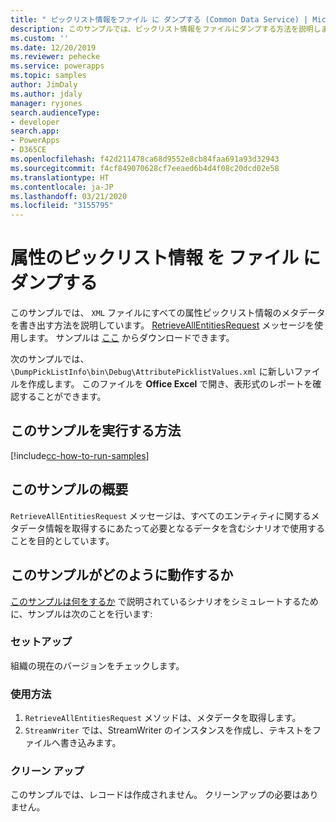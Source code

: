 ```yaml
---
title: " ピックリスト情報をファイル に ダンプする (Common Data Service) | Microsoft Docs"
description: このサンプルでは、ピックリスト情報をファイルにダンプする方法を説明します。
ms.custom: ''
ms.date: 12/20/2019
ms.reviewer: pehecke
ms.service: powerapps
ms.topic: samples
author: JimDaly
ms.author: jdaly
manager: ryjones
search.audienceType:
- developer
search.app:
- PowerApps
- D365CE
ms.openlocfilehash: f42d211478ca68d9552e8cb84faa691a93d32943
ms.sourcegitcommit: f4cf849070628cf7eeaed6b4d4f08c20dcd02e58
ms.translationtype: HT
ms.contentlocale: ja-JP
ms.lasthandoff: 03/21/2020
ms.locfileid: "3155795"
---
```

# <a name="dump-attribute-picklist-information-to-a-file"></a>属性のピックリスト情報 を ファイル に ダンプする

このサンプルでは、 `XML` ファイルにすべての属性ピックリスト情報のメタデータを書き出す方法を説明しています。 [RetrieveAllEntitiesRequest](https://docs.microsoft.com/dotnet/api/microsoft.xrm.sdk.messages.retrieveallentitiesrequest?view=dynamics-general-ce-9) メッセージを使用します。 サンプルは [ここ](https://github.com/microsoft/PowerApps-Samples/tree/master/cds/orgsvc/C%23/DumpPickListInfo) からダウンロードできます。

次のサンプルでは、`\DumpPickListInfo\bin\Debug\AttributePicklistValues.xml` に新しいファイルを作成します。 このファイルを **Office Excel** で開き、表形式のレポートを確認することができます。 

## <a name="how-to-run-this-sample"></a>このサンプルを実行する方法

[!include[cc-how-to-run-samples](../../includes/cc-how-to-run-samples.md)]

## <a name="what-this-sample-does"></a>このサンプルの概要

`RetrieveAllEntitiesRequest` メッセージは、すべてのエンティティに関するメタデータ情報を取得するにあたって必要となるデータを含むシナリオで使用することを目的としています。

## <a name="how-this-sample-works"></a>このサンプルがどのように動作するか

[このサンプルは何をするか](#what-this-sample-does) で説明されているシナリオをシミュレートするために、サンプルは次のことを行います:

### <a name="setup"></a>セットアップ

組織の現在のバージョンをチェックします。

### <a name="demonstrate"></a>使用方法

1. `RetrieveAllEntitiesRequest` メソッドは、メタデータを取得します。 
1. `StreamWriter` では、StreamWriter のインスタンスを作成し、テキストをファイルへ書き込みます。

### <a name="clean-up"></a>クリーン アップ

このサンプルでは、レコードは作成されません。 クリーンアップの必要はありません。